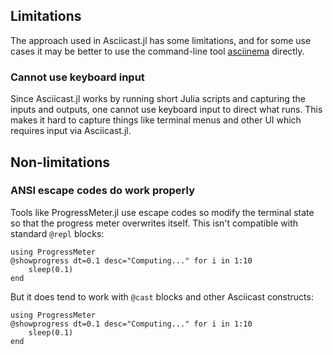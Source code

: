## Limitations

The approach used in Asciicast.jl has some limitations, and for some use cases it may be better to use the command-line tool [asciinema](https://asciinema.org/docs/getting-started) directly.

### Cannot use keyboard input

Since Asciicast.jl works by running short Julia scripts and capturing the inputs and outputs, one cannot use keyboard input to direct what runs. This makes it hard to capture things like terminal menus and other UI which requires input via Asciicast.jl.

## Non-limitations

### ANSI escape codes do work properly

Tools like ProgressMeter.jl use escape codes so modify the terminal state so that the progress meter overwrites itself. This isn't compatible with standard `@repl` blocks:

```@repl
using ProgressMeter
@showprogress dt=0.1 desc="Computing..." for i in 1:10
    sleep(0.1)
end
```

But it does tend to work with `@cast` blocks and other Asciicast constructs:

```@cast; height=10, delay=0, loop=true
using ProgressMeter
@showprogress dt=0.1 desc="Computing..." for i in 1:10
    sleep(0.1)
end
```

